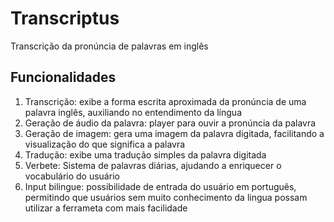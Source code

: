 # Transcriptus
Transcrição da pronúncia de palavras em inglês
## Funcionalidades
1. Transcrição: exibe a forma escrita aproximada da pronúncia de uma palavra inglês, auxiliando no entendimento da língua
2. Geração de áudio da palavra: player para ouvir a pronúncia da palavra
3. Geração de imagem: gera uma imagem da palavra digitada, facilitando a visualização do que significa a palavra
4. Tradução: exibe uma tradução simples da palavra digitada
5. Verbete: Sistema de palavras diárias, ajudando a enriquecer o vocabulário do usuário
6. Input bilingue: possibilidade de entrada do usuário em português, permitindo que usuários sem muito conhecimento da lingua possam utilizar a ferrameta com mais facilidade
